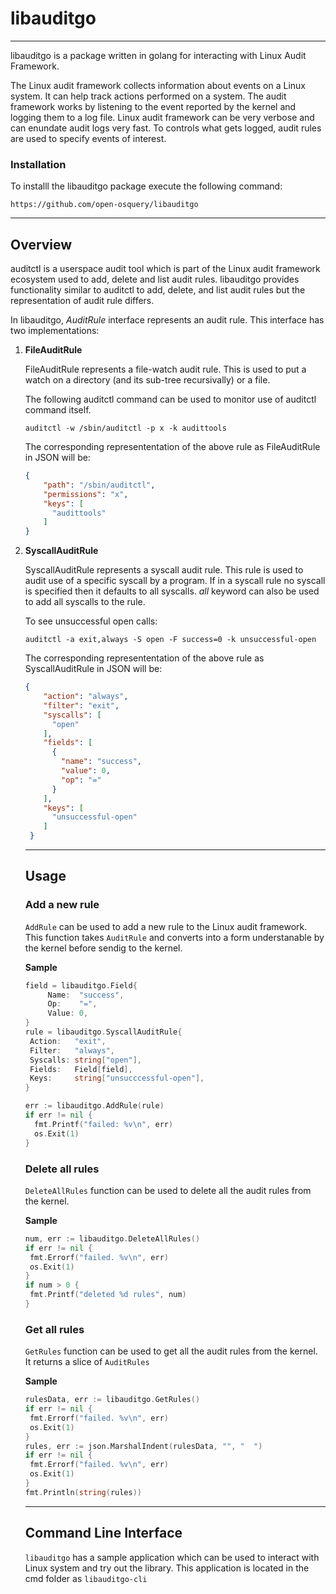 # libauditgo

---

libauditgo is a package written in golang for interacting with Linux Audit Framework. 

The Linux audit framework collects information about events on a Linux system. It can help track actions performed on a system. The audit framework works by listening to the event reported by the kernel and logging them to a log file. Linux audit framework can be very verbose and can enundate audit logs very fast. To controls what gets logged, audit rules are used to specify events of interest.

### Installation

To installl the libauditgo package execute the following command:

`https://github.com/open-osquery/libauditgo`

---

## Overview

auditctl is a userspace audit tool which is part of the Linux audit framework ecosystem used to add, delete and list audit rules. libauditgo provides functionality similar to auditctl to add, delete, and list audit rules but the representation of audit rule differs.

In libauditgo, *AuditRule* interface represents an audit rule. This interface has two implementations:

1. **FileAuditRule**

   FileAuditRule represents a file-watch audit rule. This is used to put a watch on a  directory (and its sub-tree recursivally) or a file.

   The following auditctl command can be used to monitor use of auditctl command itself.

   `auditctl -w /sbin/auditctl -p x -k audittools`

   The corresponding represententation of the above rule as FileAuditRule in JSON will be:

   ```json
   {
       "path": "/sbin/auditctl",
       "permissions": "x",
       "keys": [
         "audittools"
       ]
   }
   ```

2. **SyscallAuditRule**

   SyscallAuditRule represents a syscall audit rule. This rule is used to audit use of a specific syscall by a program. If in a syscall rule no syscall is specified then it defaults to all syscalls.  *all* keyword can also be used to add all syscalls to the rule.

   To see unsuccessful open calls:

   `auditctl -a exit,always -S open -F success=0 -k unsuccessful-open` 

   The corresponding represententation of the above rule as SyscallAuditRule in JSON will be:

   ```json
   {
       "action": "always",
       "filter": "exit",
       "syscalls": [
         "open"
       ],
       "fields": [
         {
           "name": "success",
           "value": 0,
           "op": "="
         }
       ],
       "keys": [
         "unsuccessful-open"
       ]
    }
   ```

   ---

   ## Usage

   ### Add a new rule

   `AddRule` can be used to add a new rule to the Linux audit framework. This function takes `AuditRule` and converts into a form understanable by the kernel before sendig to the kernel.

   **Sample**

   ```go
   field = libauditgo.Field{
   		Name:  "success",
   		Op:    "=",
   		Value: 0,
   }
   rule = libauditgo.SyscallAuditRule{
   	Action:   "exit",
   	Filter:   "always",
   	Syscalls: string["open"],
   	Fields:   Field[field],
   	Keys:     string["unsucccessful-open"],
   }
   
   err := libauditgo.AddRule(rule)
   if err != nil {
     fmt.Printf("failed: %v\n", err)
     os.Exit(1)
   }
   ```

   ### Delete all rules

   `DeleteAllRules` function can be used to delete all the audit rules from the kernel.

   **Sample**

   ```go
   num, err := libauditgo.DeleteAllRules()
   if err != nil {
   	fmt.Errorf("failed. %v\n", err)
   	os.Exit(1)
   }
   if num > 0 {
   	fmt.Printf("deleted %d rules", num)
   }
   ```

   ### Get all rules

   `GetRules` function can be used to get all the audit rules from the kernel. It returns a slice of `AuditRules`

   **Sample**

   ```go
   rulesData, err := libauditgo.GetRules()
   if err != nil {
   	fmt.Errorf("failed. %v\n", err)
   	os.Exit(1)
   }
   rules, err := json.MarshalIndent(rulesData, "", "  ")
   if err != nil {
   	fmt.Errorf("failed. %v\n", err)
   	os.Exit(1)
   }
   fmt.Println(string(rules))
   ```

   ---

   ## Command Line Interface

   `libauditgo` has a sample application which can be used to interact with Linux system and try out the library. This application is located in the cmd folder as `libauditgo-cli`

